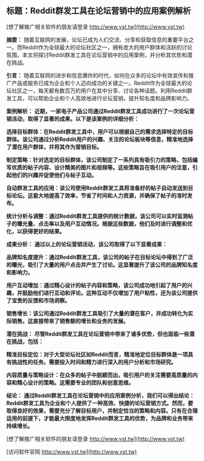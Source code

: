 ## **标题：Reddit群发工具在论坛营销中的应用案例解析**

[想了解推广相关软件的朋友请登录 http://www.vst.tw](http://www.vst.tw)

**摘要：**
随着互联网的发展，论坛已成为人们交流、分享和获取信息的重要平台之一。而Reddit作为全球最大的论坛社区之一，拥有庞大的用户群体和活跃的讨论氛围。本文将探讨Reddit群发工具在论坛营销中的应用案例，并分析其优势和潜在挑战。

**引言：**
随着互联网的进步和信息爆炸的时代，如何在众多的论坛中有效宣传和推广产品或服务已成为企业和个人迈向成功的关键之一。Reddit作为全球最大的论坛社区之一，每天都有数百万的用户在其中分享、讨论各种话题。利用Reddit群发工具，可以帮助企业和个人高效地进行论坛营销，提升知名度和品牌影响力。

**案例解析：**
**近期，一家电子产品公司通过Reddit群发工具成功进行了一次论坛营销活动，取得了显著的成果。以下是该案例的详细分析：**

**选择目标群体：在Reddit群发工具中，用户可以根据自己的需求选择特定的目标群体。该公司通过分析Reddit用户的兴趣、关注的论坛板块等信息，精准地选择了潜在用户群体，并将其作为营销目标。**

**制定策略：针对选定的目标群体，该公司制定了一系列具有吸引力的策略，包括编写优质的帖子内容、设计精美的图片和视频等。这些策略旨在吸引用户的注意，引起他们的兴趣并促使他们与帖子互动。**

**自动群发工具的应用：该公司使用Reddit群发工具将准备好的帖子自动发送到目标论坛。这极大地提高了效率，节省了时间和人力资源，并确保了帖子的准时发布。**

**统计分析与调整：通过Reddit群发工具提供的统计数据，该公司可以实时监测帖子的曝光量、点击率以及用户互动情况。根据这些数据，他们及时进行调整和优化，以获得更好的结果。**

**成果分析：**
**通过以上的论坛营销活动，该公司取得了以下显著成果：**

**品牌知名度提升：通过Reddit群发工具，该公司的帖子在目标论坛中得到了广泛的曝光，吸引了大量的用户点击并产生了讨论。这显著提升了该公司的品牌知名度和影响力。**

**用户互动增加：通过精心设计的帖子内容和策略，该公司成功地引起了用户的兴趣，并鼓励他们进行互动和评论。这种互动不仅增加了用户粘性，还为该公司提供了宝贵的反馈和市场洞察。**

**销售增长：该公司通过Reddit群发工具吸引了大量的潜在客户，并成功转化为实际销售。这直接带来了销售额的增长和业务的发展。**

**潜在挑战：**
**尽管Reddit群发工具在论坛营销中带来了诸多优势，但也面临一些潜在挑战，包括：**

**精准目标定位：对于大型论坛社区如Reddit而言，精准地定位目标群体是一项具有挑战性的任务。需要投入时间和精力进行深入的用户分析和市场研究。**

**内容质量与策略设计：在众多的帖子中脱颖而出，吸引用户的关注需要高质量的内容和精心设计的策略。这需要专业的团队和创意思维。**

**结论：**
**通过Reddit群发工具在论坛营销中的应用案例分析，我们可以得出结论：Reddit群发工具为企业和个人提供了一种高效、快捷的论坛营销方式。然而，要取得良好的效果，需要充分了解目标用户，并制定恰当的策略和内容。只有在合理运用的前提下，才能最大限度地发挥Reddit群发工具的优势，为品牌和业务带来持续增长。**

[想了解推广相关软件的朋友请登录 http://www.vst.tw](http://www.vst.tw)


[访问软件官网 http://www.vst.tw](http://www.vst.tw)
